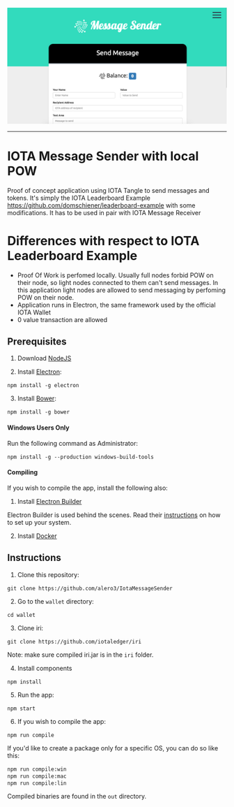 ![Website](./images/sender.png)

---

# IOTA Message Sender with local POW

Proof of concept application using IOTA Tangle to send messages and tokens.
It's simply the IOTA Leaderboard Example https://github.com/domschiener/leaderboard-example with some modifications.
It  has to be used in pair with IOTA Message Receiver

# Differences with respect to IOTA Leaderboard Example

* Proof Of Work is perfomed locally. Usually full nodes forbid POW on their node, so light nodes connected to them can't send messages. In this application light nodes are allowed to send messaging by perfoming POW on their node.
* Application runs in Electron, the same framework used by the official IOTA Wallet 
* 0 value transaction are allowed


## Prerequisites

1. Download [NodeJS](https://nodejs.org/en/download/)

2. Install [Electron](http://electron.atom.io):

  ```
  npm install -g electron
  ```

3. Install [Bower](https://bower.io/):

  ```
  npm install -g bower
  ```

#### Windows Users Only

  Run the following command as Administrator:

  ```
  npm install -g --production windows-build-tools
  ```

#### Compiling

If you wish to compile the app, install the following also: 

1. Install [Electron Builder](https://github.com/electron-userland/electron-builder)

 Electron Builder is used behind the scenes. Read their [instructions](https://github.com/electron-userland/electron-builder/wiki/Multi-Platform-Build) on how to set up your system.

2. Install [Docker](https://www.docker.com)

## Instructions

1. Clone this repository:

  ```
  git clone https://github.com/alero3/IotaMessageSender
  ```

2. Go to the `wallet` directory:

  ```
  cd wallet
  ```

3. Clone iri: 

  ```
  git clone https://github.com/iotaledger/iri
  ```

  Note: make sure compiled iri.jar is in the `iri` folder.
  
4. Install components

  ```
  npm install
  ```

5. Run the app:

  ```
  npm start
  ```

6. If you wish to compile the app: 

  ```
  npm run compile
  ```

  If you'd like to create a package only for a specific OS, you can do so like this: 

  ```
  npm run compile:win
  npm run compile:mac
  npm run compile:lin
  ```

  Compiled binaries are found in the `out` directory.

